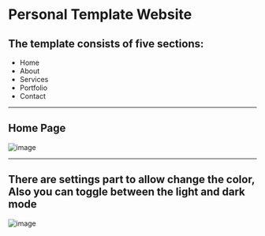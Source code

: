 # Personal Template Website
## The template consists of five sections:
- Home
- About
- Services 
- Portfolio 
- Contact 

<hr>

## Home Page
![image](https://user-images.githubusercontent.com/94763036/193615416-3bbd71ef-7b0d-447b-9029-1a3ad2fc24d2.png)

<hr> 

## There are settings part to allow change the color, Also you can toggle between the light and dark mode
![image](https://user-images.githubusercontent.com/94763036/193616043-44df1721-697c-448e-b4a6-c47edf5f456c.png)

